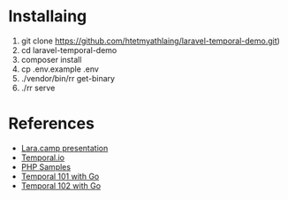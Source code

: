 # Installaing
1. git clone https://github.com/htetmyathlaing/laravel-temporal-demo.git)
2. cd laravel-temporal-demo
3. composer install
4. cp .env.example .env
5. ./vendor/bin/rr get-binary
6. ./rr serve

# References
- [Lara.camp presentation](https://docs.google.com/presentation/d/1-BGLwI17k7Y5OOTpofppWiVq6ax_OIxfCK_HbGKmaGM/edit?usp=sharing)
- [Temporal.io](https://temporal.io/)
- [PHP Samples](https://github.com/temporalio/samples-php)
- [Temporal 101 with Go](https://learn.temporal.io/courses/temporal_101/go)
- [Temporal 102 with Go](https://learn.temporal.io/courses/temporal_102/go)

